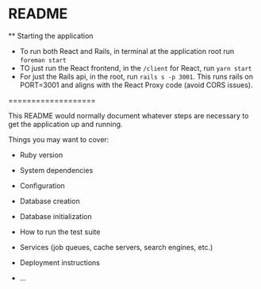 # README

** Starting the application

- To run both React and Rails, in terminal at the application root run `foreman start`
- TO just run the React frontend, in the `/client` for React, run `yarn start`
- For just the Rails api, in the root, run `rails s -p 3001`.  This runs rails on PORT=3001 and aligns with the React Proxy code (avoid CORS issues).

===================

This README would normally document whatever steps are necessary to get the
application up and running.

Things you may want to cover:

* Ruby version

* System dependencies

* Configuration

* Database creation

* Database initialization

* How to run the test suite

* Services (job queues, cache servers, search engines, etc.)

* Deployment instructions

* ...

